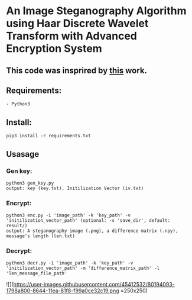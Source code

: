 # An Image Steganography Algorithm using Haar Discrete Wavelet Transform with Advanced Encryption System
## This code was insprired by [this](https://www.researchgate.net/publication/308881224_An_Image_Steganography_Algorithm_using_Haar_Discrete_Wavelet_Transform_with_Advanced_Encryption_System) work.
## Requirements:
    - Python3
## Install:
    pip3 install -r requirements.txt
## Usasage
 ### Gen key: 
    python3 gen_key.py
    output: key (key.txt), Initilization Vector (iv.txt)
 ### Encrypt: 
    python3 enc.py -i 'image_path' -k 'key_path' -v 'initilization_vector_path' (optional: -s 'save_dir', default: result/)
    output: A steganography image (.png), a difference matrix (.npy), message's length (len.txt)
 ### Decrypt: 
    python3 decr.py -i 'image_path' -k 'key_path' -v 'initilization_vector_path' -m 'difference_matrix_path' -l 'len_message_file_path'
 ![](https://user-images.githubusercontent.com/45412532/80194093-1798a800-8644-11ea-81f8-f99a0ce32c19.png =250x250)

    
